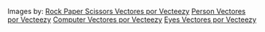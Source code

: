 Images by:
<a href="https://es.vecteezy.com/vectores-gratis/rock-paper-scissors">Rock Paper Scissors Vectores por Vecteezy</a>
<a href="https://es.vecteezy.com/vectores-gratis/person">Person Vectores por Vecteezy</a>
<a href="https://es.vecteezy.com/vectores-gratis/computer">Computer Vectores por Vecteezy</a>
<a href="https://es.vecteezy.com/vectores-gratis/eyes">Eyes Vectores por Vecteezy</a>
